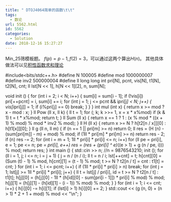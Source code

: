 ```yaml
---
title: " DTOJ4064简单的函数\t\t"
tags:
  - 数论
url: 5562.html
id: 5562
categories:
  - Solution
date: 2018-12-16 15:27:27
---
```


Min_25筛模板题。 $f(p)=p-1,f(2)=3$，可以通过这两个算出$H(n)$。 其他具体做法可以见[积性函数求和理论](http://www.dtenomde.com/author=iftest614/article=5370/)

#include<bits/stdc++.h>
#define N 100005
#define mod 1000000007
#define inv2 500000004
#define ll long long 
int pri\[N\], pcnt, vis\[N\], t1\[N\], t2\[N\], cnt;
ll lst\[N << 1\], h\[N << 1\]\[2\], n, sum\[N\];
 
void init ()
{
    for (int i = 2; i < N; i++)
    {
        sum\[i\] = sum\[i - 1\];
        if (!vis\[i\]) pri\[++pcnt\] = i, sum\[i\] += i;
        for (int j = 1; j <= pcnt && i*pri\[j\] < N; j++)
        {
            vis\[i*pri\[j\]\] = 1;
            if (i%pri\[j\] == 0) break;
        }
    }
}
int mul (int x) { return x >= mod ? x - mod : x; }
ll Pow (ll x, ll k) { ll t = 1; for (; k; k >>= 1, x = x * x%mod) if (k & 1) t = t * x%mod; return t; }
ll Sum (ll x) { return x == 1 ? 1 : (x % mod * ((x + 1) % mod) % mod * inv2 % mod); }
ll H (ll x) { return x >= N ? h\[t2\[n / x\]\]\[0\] : h\[t1\[x\]\]\[0\]; }
ll g (ll n, ll m)
{
    if (n == 1 || pri\[m\] >= n) return 0;
    ll res = (H (n) - (sum\[pri\[m\]\] - m) + mod) % mod;
    if (1ll * pri\[m\] * pri\[m\] >= n) return res - 2;
    if (n) res -= 2;
    for (int i = m + 1; 1ll * pri\[i\] * pri\[i\] <= n; i++)
        for (ll pe = pri\[i\], e = 1; pe <= n; pe *= pri\[i\], e++)
            res = (res + (pri\[i\] ^ e)*((e > 1) + g (n / pe, i))) % mod;
    return res;
}
int main ()
{
    std::cin >> n; 
    //n = 9876543210;
    init ();
    for (ll i = 1, j; i <= n; i = j + 1)
    {
        j = n / (n / i); ll t = n / i;
        lst\[++cnt\] = t; h\[cnt\]\[0\] = (Sum (t) - 1) % mod, h\[cnt\]\[1\] = (t - 1) % mod;
        t >= N ? t2\[n / t\] = cnt : t1\[t\] = cnt;
    }
    for (int i = 1; i <= pcnt; i++) 
    {
        if (1ll * pri\[i\] * pri\[i\] > n) break;
        for (int j = 1; lst\[j\] >= 1ll * pri\[i\] * pri\[i\]; j++)
        {
            ll t = lst\[j\] / pri\[i\], id = t >= N ? t2\[n / t\] : t1\[t\];
            h\[j\]\[0\] = (h\[j\]\[0\] - 1ll * (h\[id\]\[0\] - sum\[pri\[i - 1\]\]) * pri\[i\] % mod) % mod;
            h\[j\]\[1\] = (h\[j\]\[1\] - (h\[id\]\[1\] - (i - 1)) % mod) % mod;
        }
    }
    for (int i = 1; i <= cnt; i++)
    {
        h\[i\]\[0\] -= h\[i\]\[1\];
        if (lst\[i\] > 1) h\[i\]\[0\] += 2;
    }
    std::cout << (g (n, 0) + (n > 1) * 2 + 1 + mod) % mod << "\\n";
}